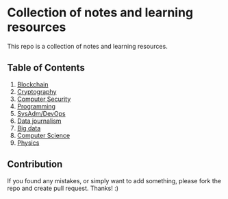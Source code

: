 # Collection of notes and learning resources

This repo is a collection of notes and learning resources.

## Table of Contents

1. [Blockchain](blockchain/)
2. [Cryptography](cryptography/)
3. [Computer Security](security/)
4. [Programming](programming/)
5. [SysAdm/DevOps](sysadm/)
6. [Data journalism](data-journalism/)
7. [Big data](big-data/)
8. [Computer Science](computer_science/)
9. [Physics](physics/)

## Contribution

If you found any mistakes, or simply want to add something, please fork the repo and create pull request. Thanks! :)
